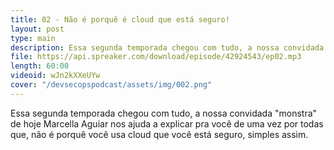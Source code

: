 ```yaml
---
title: 02 - Não é porquê é cloud que está seguro!
layout: post
type: main
description: Essa segunda temporada chegou com tudo, a nossa convidada "monstra" de hoje Marcella Aguiar nos ajuda a explicar pra você de uma vez por todas que, não é porquê você usa cloud que você está seguro, simples assim.
file: https://api.spreaker.com/download/episode/42924543/ep02.mp3
length: 60:00
videoid: wJn2kXXeUYw
cover: "/devsecopspodcast/assets/img/002.png"
---
```


Essa segunda temporada chegou com tudo, a nossa convidada "monstra" de hoje Marcella Aguiar nos ajuda a explicar pra você de uma vez por todas que, não é porquê você usa cloud que você está seguro, simples assim.